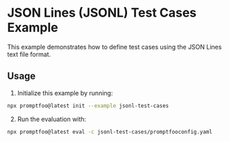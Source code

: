 # JSON Lines (JSONL) Test Cases Example

This example demonstrates how to define test cases using the JSON Lines text file format.

## Usage

1. Initialize this example by running:

```sh
npx promptfoo@latest init --example jsonl-test-cases
```

2. Run the evaluation with:

```sh
npx promptfoo@latest eval -c jsonl-test-cases/promptfooconfig.yaml
```
